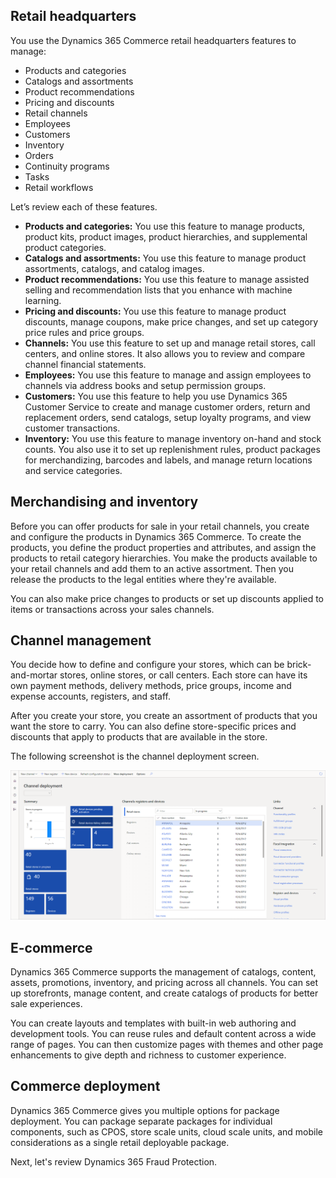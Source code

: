 ﻿## Retail headquarters

You use the Dynamics 365 Commerce retail headquarters features to manage:

- Products and categories
- Catalogs and assortments
- Product recommendations
- Pricing and discounts
- Retail channels
- Employees
- Customers
- Inventory
- Orders
- Continuity programs
- Tasks
- Retail workflows

Let’s review each of these features.

- **Products and categories:** You use this feature to manage products, product kits, product images, product hierarchies, and supplemental product categories. 
- **Catalogs and assortments:** You use this feature to manage product assortments, catalogs, and catalog images. 
- **Product recommendations:** You use this feature to manage assisted selling and recommendation lists that you enhance with machine learning. 
- **Pricing and discounts:** You use this feature to manage product discounts, manage coupons, make price changes, and set up category price rules and price groups. 
- **Channels:** You use this feature to set up and manage retail stores, call centers, and online stores. It also allows you to review and compare channel financial statements.
- **Employees:** You use this feature to manage and assign employees to channels via address books and setup permission groups. 
- **Customers:** You use this feature to help you use Dynamics 365 Customer Service to create and manage customer orders, return and replacement orders, send catalogs, setup loyalty programs, and view customer transactions.
- **Inventory:** You use this feature to manage inventory on-hand and stock counts. You also use it to set up replenishment rules, product packages for merchandizing, barcodes and labels, and manage return locations and service categories.

## Merchandising and inventory

Before you can offer products for sale in your retail channels, you create and configure the products in Dynamics 365 Commerce. To create the products, you define the product properties and attributes, and assign the products to retail category hierarchies. You make the products available to your retail channels and add them to an active assortment. Then you release the products to the legal entities where they're available.

You can also make price changes to products or set up discounts applied to items or transactions across your sales channels.

## Channel management

You decide how to define and configure your stores, which can be brick-and-mortar stores, online stores, or call centers. Each store can have its own payment methods, delivery methods, price groups, income and expense accounts, registers, and staff. 

After you create your store, you create an assortment of products that you want the store to carry. You can also define store-specific prices and discounts that apply to products that are available in the store.

The following screenshot is the channel deployment screen.

![screenshot of Channel deployment screen](../media/m14-channel.png)

## E-commerce

Dynamics 365 Commerce supports the management of catalogs, content, assets, promotions, inventory, and pricing across all channels. You can set up storefronts, manage content, and create catalogs of products for better sale experiences.

You can create layouts and templates with built-in web authoring and development tools. You can reuse rules and default content across a wide range of pages. You can then customize pages with themes and other page enhancements to give depth and richness to customer experience.

## Commerce deployment

Dynamics 365 Commerce gives you multiple options for package deployment. You can package separate packages for individual components, such as CPOS, store scale units, cloud scale units, and mobile considerations as a single retail deployable package.

Next, let's review Dynamics 365 Fraud Protection.
